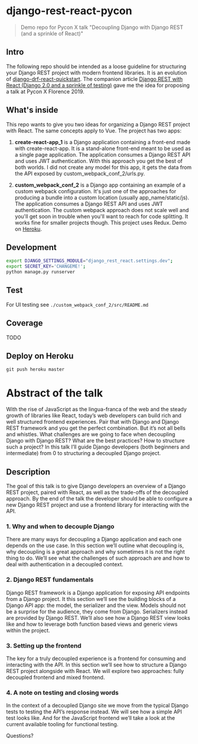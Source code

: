 # django-rest-react-pycon
> Demo repo for Pycon X talk "Decoupling Django with Django REST (and a sprinkle of React)"

## Intro

The following repo should be intended as a loose guideline for structuring your Django REST project with modern frontend libraries. It is an evolution of [django-drf-react-quickstart](https://github.com/valentinogagliardi/django-drf-react-quickstart). The companion article [Django REST with React (Django 2.0 and a sprinkle of testing)](https://www.valentinog.com/blog/drf/) gave me the idea for proposing a talk at Pycon X Florence 2019.

## What's inside

This repo wants to give you two ideas for organizing a Django REST project with React. The same concepts apply to Vue. The project has two apps:

1. **create-react-app_1** is a Django application containing a front-end made with create-react-app. It is a stand-alone front-end meant to be used as a single page application. The application consumes a Django REST API and uses JWT authentication. With this approach you get the best of both worlds. I did not create any model for this app, it gets the data from the API exposed by custom_webpack_conf_2/urls.py.

2. **custom_webpack_conf_2** is a Django app containing an example of a custom webpack configuration. It's just one of the approaches for producing a bundle into a custom location (usually app_name/static/js). The application consumes a Django REST API and uses JWT authentication. The custom webpack approach does not scale well and you'll get soon in trouble when you'll want to reach for code splitting. It works fine for smaller projects though. This project uses Redux. Demo on [Heroku](https://secure-brushlands-44802.herokuapp.com/link2/).

## Development

````bash
export DJANGO_SETTINGS_MODULE="django_rest_react.settings.dev"; 
export SECRET_KEY='CHANGEME!'; 
python manage.py runserver
````

## Test

For UI testing see `./custom_webpack_conf_2/src/README.md`

## Coverage

TODO

## Deploy on Heroku

```
git push heroku master
```

# Abstract of the talk

With the rise of JavaScript as the lingua-franca of the web and the steady growth of libraries like React, today’s web developers can build rich and well structured frontend experiences. Pair that with Django and Django REST framework and you get the perfect combination. But it’s not all bells and whistles. What challenges are we going to face when decoupling Django with Django REST? What are the best practices? How to structure such a project? In this talk I’ll guide Django developers (both beginners and intermediate) from 0 to structuring a decoupled Django project.

## Description

The goal of this talk is to give Django developers an overview of a Django REST project, paired with React, as well as the trade-offs of the decoupled approach. By the end of the talk the developer should be able to configure a new Django REST project and use a frontend library for interacting with the API.

### 1. Why and when to decouple Django

There are many ways for decoupling a Django application and each one depends on the use case. In this section we’ll outline what decoupling is, why decoupling is a great approach and why sometimes it is not the right thing to do. We’ll see what the challenges of such approach are and how to deal with authentication in a decoupled context.

### 2. Django REST fundamentals

Django REST framework is a Django application for exposing API endpoints from a Django project. It this section we’ll see the building blocks of a Django API app: the model, the serializer and the view. Models should not be a surprise for the audience, they come from Django. Serializers instead are provided by Django REST. We’ll also see how a Django REST view looks like and how to leverage both function based views and generic views within the project. 

### 3. Setting up the frontend

The key for a truly decoupled experience is a frontend for consuming and interacting with the API. In this section we’ll see how to structure a Django REST project alongside with React. We will explore two approaches: fully decoupled frontend and mixed frontend.

### 4. A note on testing and closing words

In the context of a decoupled Django site we move from the typical Django tests to testing the API’s response instead. We will see how a simple API test looks like. And for the JavaScript frontend we’ll take a look at the current available tooling for functional testing.

Questions?
